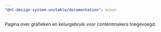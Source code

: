 ```yaml
---
"@nl-design-system-unstable/documentation": minor
---
```


Pagina over grafieken en kelurgebruik voor contentmakers toegevoegd.
